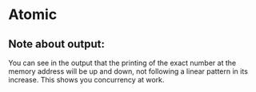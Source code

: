 # Atomic

## Note about output:
You can see in the output that the printing of the exact number at the memory address will be
up and down, not following a linear pattern in its increase. This shows you concurrency at work.